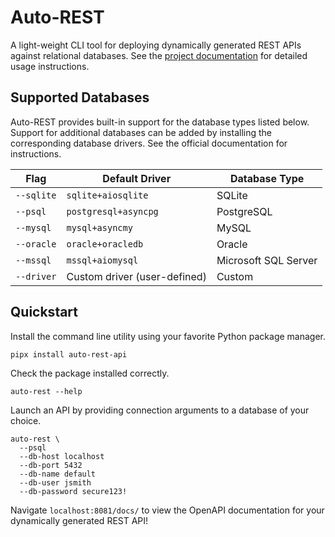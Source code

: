 # Auto-REST

A light-weight CLI tool for deploying dynamically generated REST APIs against relational databases.
See the [project documentation](https://better-hpc.github.io/auto-rest/) for detailed usage instructions.

## Supported Databases

Auto-REST provides built-in support for the database types listed below.
Support for additional databases can be added by installing the corresponding database drivers.
See the official documentation for instructions.

| Flag       | Default Driver               | Database Type        |
|------------|------------------------------|----------------------|
| `--sqlite` | `sqlite+aiosqlite`           | SQLite               |
| `--psql`   | `postgresql+asyncpg`         | PostgreSQL           |
| `--mysql`  | `mysql+asyncmy`              | MySQL                |
| `--oracle` | `oracle+oracledb`            | Oracle               |
| `--mssql`  | `mssql+aiomysql`             | Microsoft SQL Server |
| `--driver` | Custom driver (user-defined) | Custom               |

## Quickstart

Install the command line utility using your favorite Python package manager.

```shell
pipx install auto-rest-api
```

Check the package installed correctly.

```shell
auto-rest --help
```

Launch an API by providing connection arguments to a database of your choice.

```shell
auto-rest \
  --psql 
  --db-host localhost
  --db-port 5432
  --db-name default
  --db-user jsmith
  --db-password secure123!
```

Navigate `localhost:8081/docs/` to view the OpenAPI documentation for your dynamically generated REST API!
